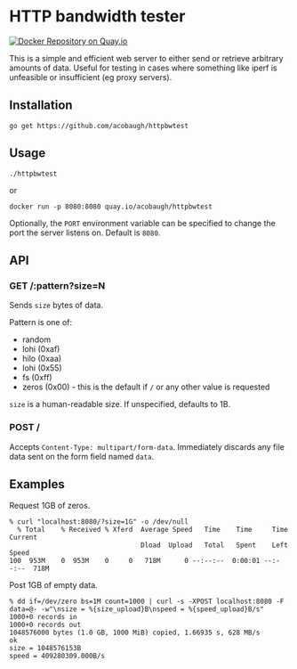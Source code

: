 # HTTP bandwidth tester

[![Docker Repository on Quay.io](https://quay.io/repository/acobaugh/httpbwtest/status "Docker Repository on Quay.io")](https://quay.io/repository/acobaugh/httpbwtest)

This is a simple and efficient web server to either send or retrieve arbitrary amounts of data. Useful for testing in cases where something like iperf is unfeasible or insufficient (eg proxy servers).

## Installation

```go get https://github.com/acobaugh/httpbwtest```

## Usage

```./httpbwtest```

or

```docker run -p 8080:8080 quay.io/acobaugh/httpbwtest```

Optionally, the `PORT` environment variable can be specified to change the port the server listens on. Default is `8080`.

## API

### GET /:pattern?size=N

Sends `size` bytes of data.

Pattern is one of:

* random
* lohi (0xaf)
* hilo (0xaa)
* lohi (0x55)
* fs (0xff)
* zeros (0x00) - this is the default if `/` or any other value is requested

`size` is a human-readable size. If unspecified, defaults to 1B.

### POST /

Accepts `Content-Type: multipart/form-data`. Immediately discards any file data sent on the form field named `data`.

## Examples

Request 1GB of zeros.
```
% curl "localhost:8080/?size=1G" -o /dev/null
  % Total    % Received % Xferd  Average Speed   Time    Time     Time  Current
                                 Dload  Upload   Total   Spent    Left  Speed
100  953M    0  953M    0     0   718M      0 --:--:--  0:00:01 --:--:--  718M
```

Post 1GB of empty data.
```
% dd if=/dev/zero bs=1M count=1000 | curl -s -XPOST localhost:8080 -F data=@- -w"\nsize = %{size_upload}B\nspeed = %{speed_upload}B/s"
1000+0 records in
1000+0 records out
1048576000 bytes (1.0 GB, 1000 MiB) copied, 1.66935 s, 628 MB/s
ok
size = 1048576153B
speed = 409280309.000B/s
```
